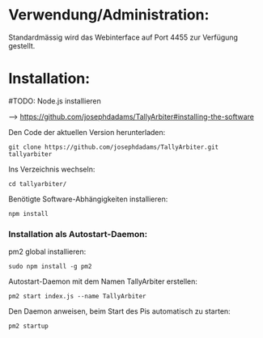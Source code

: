 # Verwendung/Administration:

Standardmässig wird das Webinterface auf Port 4455 zur Verfügung gestellt.

# Installation:

#TODO: Node.js installieren

--> https://github.com/josephdadams/TallyArbiter#installing-the-software

Den Code der aktuellen Version herunterladen:
```
git clone https://github.com/josephdadams/TallyArbiter.git tallyarbiter
```
Ins Verzeichnis wechseln:
```
cd tallyarbiter/
```
Benötigte Software-Abhängigkeiten installieren:
```
npm install
```

### Installation als Autostart-Daemon:

pm2 global installieren:
```
sudo npm install -g pm2
```
Autostart-Daemon mit dem Namen TallyArbiter erstellen:
```
pm2 start index.js --name TallyArbiter
```
Den Daemon anweisen, beim Start des Pis automatisch zu starten:
```
pm2 startup
```
